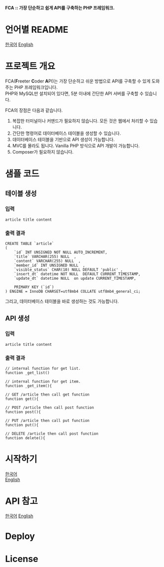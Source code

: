 **FCA :: 가장 단순하고 쉽게 API를 구축하는 PHP 프레임워크.**

# 언어별 README
[한국어](https://github.com/freetercoder/fca/blob/main/README.md)
[English](https://github.com/freetercoder/fca/blob/main/docs/readme/en.md)

# 프로젝트 개요
FCA(**F**reeter **C**oder **A**PI)는 가장 단순하고 쉬운 방법으로 API를 구축할 수 있게 도와주는 PHP 프레임워크입니다.  
PHP와 MySQL만 설치되어 있다면, 5분 이내에 간단한 API 서버를 구축할 수 있습니다.  

FCA의 장점은 다음과 같습니다.

1. 복잡한 터미널이나 커맨드가 필요하지 않습니다. 모든 것은 웹에서 처리할 수 있습니다.
2. 간단한 명령어로 데이터베이스 테이블을 생성할 수 있습니다.
3. 데이터베이스 테이블을 기반으로 API 생성이 가능합니다.
4. MVC를 몰라도 됩니다. Vanilla PHP 방식으로 API 개발이 가능합니다.
5. Composer가 필요하지 않습니다.

# 샘플 코드
## 테이블 생성
### 입력
```
article title content
```
### 출력 결과
```
CREATE TABLE `article` 
( 
    `id` INT UNSIGNED NOT NULL AUTO_INCREMENT,    
    `title` VARCHAR(255) NULL  ,
    `content` VARCHAR(255) NULL  ,
    `member_id` INT UNSIGNED NULL  ,
    `visible_status` CHAR(10) NULL DEFAULT 'public' ,
    `insert_dt` datetime NOT NULL  DEFAULT CURRENT_TIMESTAMP,
    `update_dt` datetime NULL  on update CURRENT_TIMESTAMP,

    PRIMARY KEY (`id`)
) ENGINE = InnoDB CHARSET=utf8mb4 COLLATE utf8mb4_general_ci;    
```
그리고, 데이터베이스 테이블을 바로 생성하는 것도 가능합니다.

## API 생성
### 입력
```
article title content
```
### 출력 결과
```
// internal function for get list.
function _get_list()
```
  
```
// internal function for get item.
function _get_item(){
```
   
```
// GET /article then call get function
function get(){
```
   
```
// POST /article then call post function
function post(){
```
   
```
// PUT /article then call put function
function put(){
```
   
```
// DELETE /article then call post function
function delete(){
```

# 시작하기
[한국어](https://github.com/freetercoder/fca/blob/main/docs/getting_started/ko.md)  
[English](https://github.com/freetercoder/fca/blob/main/docs/getting_started/en.md)

# API 참고
[한국어](https://github.com/freetercoder/fca/blob/main/docs/api_reference/ko.md)
[English](https://github.com/freetercoder/fca/blob/main/docs/api_reference/en.md)

# Deploy

# License